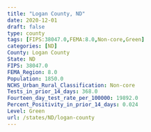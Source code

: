 ```yaml
---
title: "Logan County, ND"
date: 2020-12-01
draft: false
type: county
tags: [FIPS:38047.0,FEMA:8.0,Non-core,Green]
categories: [ND]
County: Logan County
State: ND
FIPS: 38047.0
FEMA_Region: 8.0
Population: 1850.0
NCHS_Urban_Rural_Classification: Non-core
Tests_in_prior_14_days: 368.0
Fourteen_day_test_rate_per_100000: 19892.0
Percent_Positivity_in_prior_14_days: 0.024
Level: Green
url: /states/ND/logan-county
---
```



